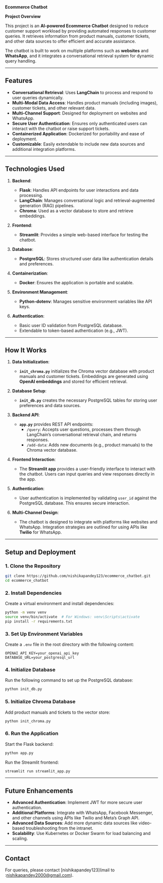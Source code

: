 **Ecommerce Chatbot**

**Project Overview**

This project is an **AI-powered Ecommerce Chatbot** designed to reduce customer support workload by providing automated responses to customer queries. It retrieves information from product manuals, customer tickets, and other data sources to offer efficient and accurate assistance.

The chatbot is built to work on multiple platforms such as **websites** and **WhatsApp**, and it integrates a conversational retrieval system for dynamic query handling.

---

## **Features**

- **Conversational Retrieval**: Uses **LangChain** to process and respond to user queries dynamically.
- **Multi-Modal Data Access**: Handles product manuals (including images), customer tickets, and other relevant data.
- **Multi-Channel Support**: Designed for deployment on websites and WhatsApp.
- **Secure User Authentication**: Ensures only authenticated users can interact with the chatbot or raise support tickets.
- **Containerized Application**: Dockerized for portability and ease of deployment.
- **Customizable**: Easily extendable to include new data sources and additional integration platforms.

---

## **Technologies Used**

1. **Backend**:
   - **Flask**: Handles API endpoints for user interactions and data processing.
   - **LangChain**: Manages conversational logic and retrieval-augmented generation (RAG) pipelines.
   - **Chroma**: Used as a vector database to store and retrieve embeddings.

2. **Frontend**:
   - **Streamlit**: Provides a simple web-based interface for testing the chatbot.

3. **Database**:
   - **PostgreSQL**: Stores structured user data like authentication details and preferences.

4. **Containerization**:
   - **Docker**: Ensures the application is portable and scalable.

5. **Environment Management**:
   - **Python-dotenv**: Manages sensitive environment variables like API keys.

6. **Authentication**:
   - Basic user ID validation from PostgreSQL database.
   - Extendable to token-based authentication (e.g., JWT).

---

## **How It Works**

1. **Data Initialization**:
   - **`init_chroma.py`** initializes the Chroma vector database with product manuals and customer tickets. Embeddings are generated using **OpenAI embeddings** and stored for efficient retrieval.

2. **Database Setup**:
   - **`init_db.py`** creates the necessary PostgreSQL tables for storing user preferences and data sources.

3. **Backend API**:
   - **`app.py`** provides REST API endpoints:
     - `/query`: Accepts user questions, processes them through LangChain’s conversational retrieval chain, and returns responses.
     - `/add-data`: Adds new documents (e.g., product manuals) to the Chroma vector database.

4. **Frontend Interaction**:
   - The **Streamlit app** provides a user-friendly interface to interact with the chatbot. Users can input queries and view responses directly in the app.

5. **Authentication**:
   - User authentication is implemented by validating `user_id` against the PostgreSQL database. This ensures secure interaction.

6. **Multi-Channel Design**:
   - The chatbot is designed to integrate with platforms like websites and WhatsApp. Integration strategies are outlined for using APIs like **Twilio** for WhatsApp.

---

## **Setup and Deployment**

### **1. Clone the Repository**
```bash
git clone https://github.com/nishikapandey123/ecommerce_chatbot.git
cd ecommerce_chatbot
```

### **2. Install Dependencies**
Create a virtual environment and install dependencies:
```bash
python -m venv venv
source venv/bin/activate  # For Windows: venv\Scripts\activate
pip install -r requirements.txt
```

### **3. Set Up Environment Variables**
Create a `.env` file in the root directory with the following content:
```plaintext
OPENAI_API_KEY=your_openai_api_key
DATABASE_URL=your_postgresql_url
```

### **4. Initialize Database**
Run the following command to set up the PostgreSQL database:
```bash
python init_db.py
```

### **5. Initialize Chroma Database**
Add product manuals and tickets to the vector store:
```bash
python init_chroma.py
```

### **6. Run the Application**
Start the Flask backend:
```bash
python app.py
```
Run the Streamlit frontend:
```bash
streamlit run streamlit_app.py
```

---

## **Future Enhancements**

- **Advanced Authentication**: Implement JWT for more secure user authentication.
- **Additional Platforms**: Integrate with WhatsApp, Facebook Messenger, and other channels using APIs like Twilio and Meta’s Graph API.
- **Advanced Data Sources**: Add more dynamic data sources like video-based troubleshooting from the intranet.
- **Scalability**: Use Kubernetes or Docker Swarm for load balancing and scaling.

---

## **Contact**

For queries, please contact [nishikapandey123](mail to :nishikapandey2000@gmail.com).
